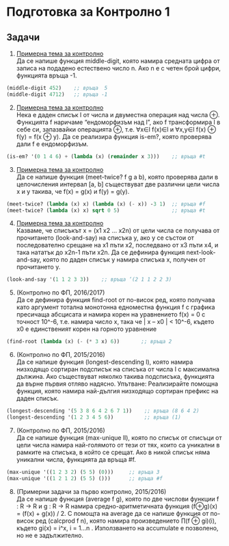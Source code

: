 # Подготовка за Контролно 1

## Задачи

1. [Примерна тема за контролно](https://learn.fmi.uni-sofia.bg/mod/page/view.php?id=110489)   
Да се напише функция middle-digit, която намира средната цифра от записа на подадено естествено число n. Ако n е с четен брой цифри, функцията връща -1.

  ```scheme
  (middle-digit 452)    ;; връща  5
  (middle-digit 4712)   ;; връща -1
  ```
2. [Примерна тема за контролно](https://learn.fmi.uni-sofia.bg/mod/page/view.php?id=110489)  
Нека е даден списък l от числа и двуместна операция над числа ⊕. Функцията f наричаме “ендоморфизъм над l”, ако f трансформира l в себе си, запазвайки операцията ⊕, т.е. ∀x∈l f(x)∈l и ∀x,y∈l f(x) ⊕ f(y) = f(x ⊕ y). Да се реализира функция is-em?, която проверява дали f е ендоморфизъм.

  ```scheme
  (is-em? '(0 1 4 6) + (lambda (x) (remainder x 3)))    ;; връща #t
  ```

3. [Примерна тема за контролно](https://learn.fmi.uni-sofia.bg/mod/page/view.php?id=110489)    
Да се напише функция (meet-twice? f g a b), която проверява дали в целочисления интервал [a, b] съществуват две различни цели числа x и y такива, че f(x) = g(x) и f(y) = g(y).

  ```scheme
  (meet-twice? (lambda (x) x) (lambda (x) (- x)) -3 1)  ;; връща #f
  (meet-twice? (lambda (x) x) sqrt 0 5)                 ;; връща #t
  ```

4. [Примерна тема за контролно](https://learn.fmi.uni-sofia.bg/mod/page/view.php?id=110489)   
Казваме, че списъкът x = (x1 x2 … x2n) от цели числа се получава от прочитането (look-and-say) на списъка y, ако y се състои от последователно срещане на x1 пъти x2, последвано от x3 пъти x4, и така нататък до x2n-1 пъти x2n. Да се дефинира функция next-look-and-say, която по даден списък y намира списъка x, получен от прочитането y.

  ```scheme
  (look-and-say '(1 1 2 3 3))    ;; връща ‘(2 1 1 2 2 3)
  ```

5. (Контролно по ФП, 2016/2017)  
Да се дефинира функция find-root от по-висок ред, която получава като аргумент тотална монотонна едноместна функция f с графика пресичаща абсцисата и намира корен на уравнението f(x) = 0 с точност 10^-6, т.е. намира число x, така че
| x – x0 | < 10^-6, където x0 е единственият корен на горното уравнение

  ```scheme
  (find-root (lambda (x) (- (* 3 x) 6))       ;; връща 2
  ```

6. (Контролно по ФП, 2015/2016)  
Да се напише функция (longest-descending­ l), която намира низходящо сортиран подсписък на списъка от числа l с максимална дължина. Ако съществуват няколко такива подсписъка, функцията да върне първия отляво надясно.
Упътване: Реализирайте помощна функция, която намира най-дългия низходящо сортиран префикс на даден списък.

  ```scheme
  (longest-descending­ '(5 3 8 6 4 2 6 7 1))    ;; връща (8 6 4 2)
  (longest-descending­ '(1 2 3 4 5 6))          ;; връща (1)
  ```

7. (Контролно по ФП, 2015/2016)  
Да се напише функция (max-unique ll), която по списък от списъци от цели числа намира най-голямото от тези от тях, които са уникални в рамките на списъка, в който се срещат. Ако в никой списък няма уникални числа, функцията да връща #f.

  ```scheme
  (max-unique '((1 2 3 2) (5 5) (0)))     ;; връща 3
  (max-unique '((1 2 1 2) (5 5) ()))      ;; връща #f
  ```

8. (Примерни задачи за първо контролно, 2015/2016)  
Да се напише функция (average f g), която по две числови функции
f : R → R и g : R → R  намира средно-аритметичната функция (f⊕g)(x) = (f(x) + g(x)) / 2.
С помощта на average да се напише функция от по-висок ред (calcprod f n), която намира произведението
∏(f ⊕ gi)(i), където gi(x) = i^x, i = 1...n .
Използването на accumulate е позволено, но не е задължително.
